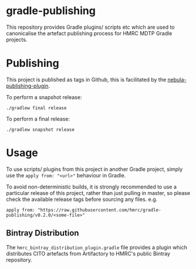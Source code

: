 
# gradle-publishing

This repository provides Gradle plugins/ scripts etc which are used to canonicalise the artefact publishing process for HMRC MDTP Gradle projects.

# Publishing

This project is published as tags in Github, this is facilitated by the [nebula-publishing-plugin][1].

To perform a snapshot release:

    ./gradlew final release

To perform a final release:

    ./gradlew snapshot release
    
# Usage

To use scripts/ plugins from this project in another Gradle project, simply use the `apply from: "<url>"` behaviour in Gradle.

To avoid non-deterministic builds, it is strongly recommended to use a particular release of this project, rather than just pulling in master, so please check the available release tags before sourcing any files. e.g.

    apply from: "https://raw.githubusercontent.com/hmrc/gradle-publishing/v0.2.0/<some-file>" 
    
## Bintray Distribution

The `hmrc_bintray_distribution_plugin.gradle` file provides a plugin which distributes CITO artefacts from Artifactory to HMRC's public Bintray repository.

[1]: https://github.com/nebula-plugins/nebula-publishing-plugin

